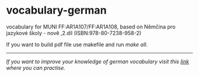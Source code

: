 # vocabulary-german
vocabulary for MUNI FF:AR1A107/FF:AR1A108, based on Němčina pro jazykové školy - nově ,2.díl (ISBN:978-80-7238-958-2)

If you want to build pdf file use makefile and run _make all_. 

___

*If you want to improve your knowledge of german vocabulary visit this [link](http://x-b.xf.cz/knowledgepress/) where you can practise.*
